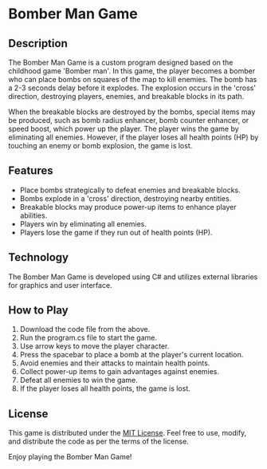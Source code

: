 # Bomber Man Game

## Description

The Bomber Man Game is a custom program designed based on the childhood game 'Bomber man'. In this game, the player becomes a bomber who can place bombs on squares of the map to kill enemies. The bomb has a 2-3 seconds delay before it explodes. The explosion occurs in the 'cross' direction, destroying players, enemies, and breakable blocks in its path. 

When the breakable blocks are destroyed by the bombs, special items may be produced, such as bomb radius enhancer, bomb counter enhancer, or speed boost, which power up the player. The player wins the game by eliminating all enemies. However, if the player loses all health points (HP) by touching an enemy or bomb explosion, the game is lost.

## Features

- Place bombs strategically to defeat enemies and breakable blocks.
- Bombs explode in a 'cross' direction, destroying nearby entities.
- Breakable blocks may produce power-up items to enhance player abilities.
- Players win by eliminating all enemies.
- Players lose the game if they run out of health points (HP).

## Technology

The Bomber Man Game is developed using C# and utilizes external libraries for graphics and user interface.

## How to Play

1. Download the code file from the above.
2. Run the program.cs file to start the game.
3. Use arrow keys to move the player character.
4. Press the spacebar to place a bomb at the player's current location.
5. Avoid enemies and their attacks to maintain health points.
6. Collect power-up items to gain advantages against enemies.
7. Defeat all enemies to win the game.
8. If the player loses all health points, the game is lost.

## License

This game is distributed under the [MIT License](https://opensource.org/licenses/MIT). Feel free to use, modify, and distribute the code as per the terms of the license.

Enjoy playing the Bomber Man Game!
